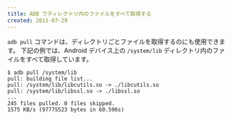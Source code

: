 ```yaml
---
title: ADB でディレクトリ内のファイルをすべて取得する
created: 2011-07-29
---
```


`adb pull` コマンドは、ディレクトリごとファイルを取得するのにも使用できます。
下記の例では、Android デバイス上の `/system/lib` ディレクトリ内のファイルをすべて取得しています。

```
$ adb pull /system/lib
pull: building file list...
pull: /system/lib/libcutils.so -> ./libcutils.so
pull: /system/lib/libssl.so -> ./libssl.so
...
245 files pulled. 0 files skipped.
1575 KB/s (97775523 bytes in 60.596s)
```

